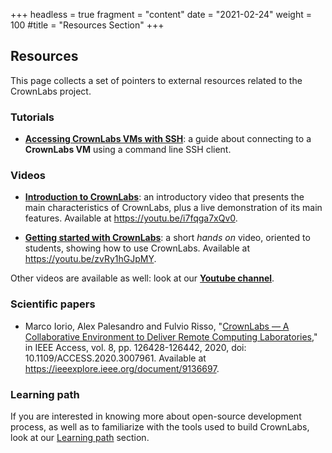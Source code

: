 +++
headless = true
fragment = "content"
date = "2021-02-24"
weight = 100
#title = "Resources Section"
+++


## Resources

This page collects a set of pointers to external resources related to the CrownLabs project.

### Tutorials

* [**Accessing CrownLabs VMs with SSH**](./crownlabs_ssh): a guide about connecting to a **CrownLabs VM** using a command line SSH client.

### Videos

* [**Introduction to CrownLabs**](https://youtu.be/i7fqga7xQv0): an introductory video that presents the main characteristics of CrownLabs, plus a live demonstration of its main features. Available at https://youtu.be/i7fqga7xQv0.

* [**Getting started with CrownLabs**](https://youtu.be/zvRy1hGJpMY): a short _hands on_ video, oriented to students, showing how to use CrownLabs. Available at https://youtu.be/zvRy1hGJpMY.

Other videos are available as well: look at our [**Youtube channel**](https://www.youtube.com/playlist?list=PLTAfidx4guQIIPZVaEn8H_hfSTFJ5VQDu).


### Scientific papers

* Marco Iorio, Alex Palesandro and Fulvio Risso, "[CrownLabs — A Collaborative Environment to Deliver Remote Computing Laboratories](https://ieeexplore.ieee.org/document/9136697)," in IEEE Access, vol. 8, pp. 126428-126442, 2020, doi: 10.1109/ACCESS.2020.3007961. Available at https://ieeexplore.ieee.org/document/9136697.


### Learning path
If you are interested in knowing more about open-source development process, as well as to familiarize with the tools used to build CrownLabs, look at our [Learning path](/learning) section.
